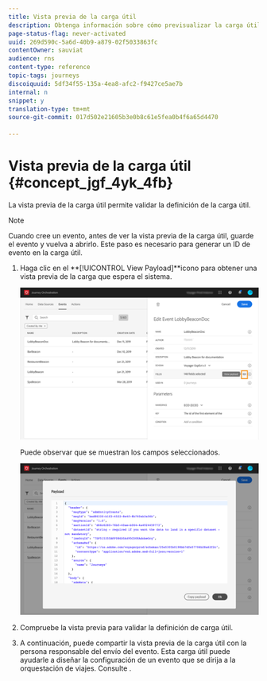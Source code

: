 ```yaml
---
title: Vista previa de la carga útil
description: Obtenga información sobre cómo previsualizar la carga útil
page-status-flag: never-activated
uuid: 269d590c-5a6d-40b9-a879-02f5033863fc
contentOwner: sauviat
audience: rns
content-type: reference
topic-tags: journeys
discoiquuid: 5df34f55-135a-4ea8-afc2-f9427ce5ae7b
internal: n
snippet: y
translation-type: tm+mt
source-git-commit: 017d502e21605b3e0b8c61e5fea0b4f6a65d4470

---
```




# Vista previa de la carga útil {#concept_jgf_4yk_4fb}

La vista previa de la carga útil permite validar la definición de la carga útil.

>[!NOTE]
>
>Cuando cree un evento, antes de ver la vista previa de la carga útil, guarde el evento y vuelva a abrirlo. Este paso es necesario para generar un ID de evento en la carga útil.

1. Haga clic en el **[!UICONTROL View Payload]**icono para obtener una vista previa de la carga que espera el sistema.

   ![](../assets/journey13.png)

   Puede observar que se muestran los campos seleccionados.

   ![](../assets/journey14.png)

1. Compruebe la vista previa para validar la definición de carga útil.

1. A continuación, puede compartir la vista previa de la carga útil con la persona responsable del envío del evento. Esta carga útil puede ayudarle a diseñar la configuración de un evento que se dirija a la orquestación de viajes. Consulte [](../event/additional-steps-to-send-events-to-journey-orchestration.md).
